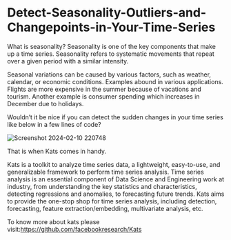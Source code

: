 # Detect-Seasonality-Outliers-and-Changepoints-in-Your-Time-Series
What is seasonality?
Seasonality is one of the key components that make up a time series. Seasonality refers to systematic movements that repeat over a given period with a similar intensity.

Seasonal variations can be caused by various factors, such as weather, calendar, or economic conditions. Examples abound in various applications. Flights are more expensive in the summer because of vacations and tourism. Another example is consumer spending which increases in December due to holidays.

Wouldn’t it be nice if you can detect the sudden changes in your time series like below in a few lines of code?

![Screenshot 2024-02-10 220748](https://github.com/ArvindPadala/Detect-Seasonality-Outliers-and-Changepoints-in-Your-Time-Series/assets/151894030/267de2cb-75fd-4fa3-ac20-0b7be1b8eab9)

That is when Kats comes in handy.

Kats is a toolkit to analyze time series data, a lightweight, easy-to-use, and generalizable framework to perform time series analysis. Time series analysis is an essential component of Data Science and Engineering work at industry, from understanding the key statistics and characteristics, detecting regressions and anomalies, to forecasting future trends. Kats aims to provide the one-stop shop for time series analysis, including detection, forecasting, feature extraction/embedding, multivariate analysis, etc.

To know more about kats please visit:https://github.com/facebookresearch/Kats
